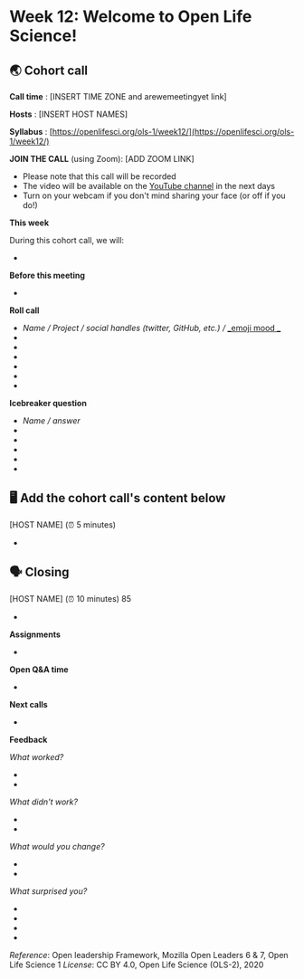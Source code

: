 # Week 12: Welcome to Open Life Science!

:earth_asia: Cohort call  
---

**Call time** : [INSERT TIME ZONE and arewemeetingyet link]

**Hosts** : [INSERT HOST NAMES]

**Syllabus** : [https://openlifesci.org/ols-1/week12/](https://openlifesci.org/ols-1/week12/) 
<!---update this--->

**JOIN THE CALL** (using Zoom): [ADD ZOOM LINK]

- Please note that this call will be recorded
- The video will be available on the [YouTube channel](https://www.youtube.com/openlifesci) in the next days
- Turn on your webcam if you don't mind sharing your face (or off if you do!)

**This week**

During this cohort call, we will:

-

**Before this meeting**

- 

**Roll call**

- _Name / Project / social handles (twitter, GitHub, etc.) /_ [_emoji mood _](https://emojipedia.org/)
-
-
-
-
-
-

**Icebreaker question**
<!---update question here--->

- _Name / answer_
-
-
-
-
-

🖥  Add the cohort call's content below
---

[HOST NAME] (⏰ 5 minutes)

- 


🗣️ Closing
---

[HOST NAME] (⏰ 10 minutes) 85

-

**Assignments**

-

**Open Q&A time**

-

**Next calls**

-

**Feedback**

_What worked?_

-
-

_What didn't work?_

-
-

_What would you change?_

-
-

_What surprised you?_

-
-
-
-

*Reference*: Open leadership Framework, Mozilla Open Leaders 6 & 7, Open Life Science 1 
*License*: CC BY 4.0, Open Life Science (OLS-2), 2020

